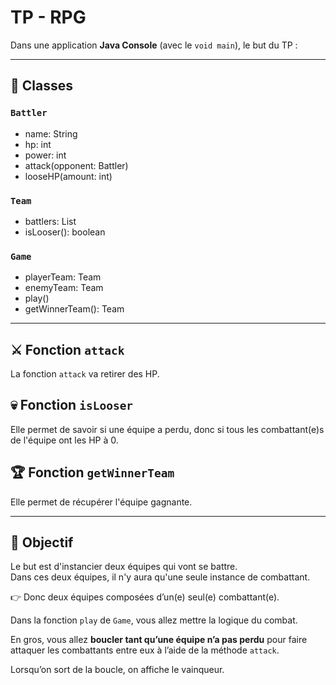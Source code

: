 # TP - RPG

Dans une application **Java Console** (avec le `void main`), le but du TP :

---

## 🧩 Classes

### `Battler`
* name: String
* hp: int
* power: int
* attack(opponent: Battler)
* looseHP(amount: int)

### `Team`
* battlers: List<Battler>
* isLooser(): boolean

### `Game`
* playerTeam: Team
* enemyTeam: Team
* play()
* getWinnerTeam(): Team

---

## ⚔️ Fonction `attack`
La fonction `attack` va retirer des HP.

## 💀 Fonction `isLooser`
Elle permet de savoir si une équipe a perdu, donc si tous les combattant(e)s de l'équipe ont les HP à 0.

## 🏆 Fonction `getWinnerTeam`
Elle permet de récupérer l'équipe gagnante.

---

## 🎯 Objectif
Le but est d'instancier deux équipes qui vont se battre.  
Dans ces deux équipes, il n'y aura qu'une seule instance de combattant.

👉 Donc deux équipes composées d’un(e) seul(e) combattant(e).

Dans la fonction `play` de `Game`, vous allez mettre la logique du combat.

En gros, vous allez **boucler tant qu’une équipe n’a pas perdu** pour faire attaquer les combattants entre eux à l’aide de la méthode `attack`.

Lorsqu’on sort de la boucle, on affiche le vainqueur.
